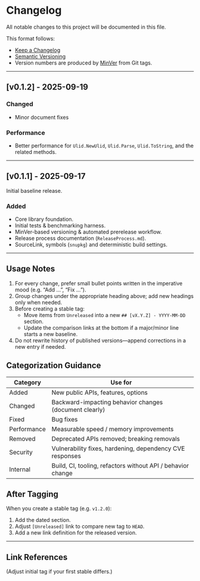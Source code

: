 ﻿# Changelog

All notable changes to this project will be documented in this file.

This format follows:
- [Keep a Changelog](https://keepachangelog.com/en/1.1.0/)
- [Semantic Versioning](https://semver.org/)
- Version numbers are produced by [MinVer](./ReleaseProcess.md) from Git tags.

<!--
## [Unreleased]

### Added
- (add new features here)

### Changed
- (add behavior changes here)

### Fixed
- (add bug fixes here)

### Performance
- (add performance improvements here)

### Removed
- (add removed/obsolete items here)

### Security
- (add security-related changes here)

### Internal
- (tooling, infrastructure, build pipeline changes)
-->

---

## [v0.1.2] - 2025-09-19

### Changed
- Minor document fixes

### Performance
- Better performance for `Ulid.NewUlid`, `Ulid.Parse`, `Ulid.ToString`, and the related methods.

---

## [v0.1.1] - 2025-09-17

Initial baseline release.

### Added

- Core library foundation.
- Initial tests & benchmarking harness.
- MinVer-based versioning & automated prerelease workflow.
- Release process documentation (`ReleaseProcess.md`).
- SourceLink, symbols (`snupkg`) and deterministic build settings.

---

## Usage Notes

1. For every change, prefer small bullet points written in the imperative mood (e.g. “Add …”, “Fix …”).
2. Group changes under the appropriate heading above; add new headings only when needed.
3. Before creating a stable tag:
   - Move items from `Unreleased` into a new `## [vX.Y.Z] - YYYY-MM-DD` section.
   - Update the comparison links at the bottom if a major/minor line starts a new baseline.
4. Do not rewrite history of published versions—append corrections in a new entry if needed.

## Categorization Guidance

| Category     | Use for                                                            |
|--------------|--------------------------------------------------------------------|
| Added        | New public APIs, features, options                                 |
| Changed      | Backward-impacting behavior changes (document clearly)             |
| Fixed        | Bug fixes                                                          |
| Performance  | Measurable speed / memory improvements                             |
| Removed      | Deprecated APIs removed; breaking removals                         |
| Security     | Vulnerability fixes, hardening, dependency CVE responses           |
| Internal     | Build, CI, tooling, refactors without API / behavior change        |

## After Tagging

When you create a stable tag (e.g. `v1.2.0`):
1. Add the dated section.
2. Adjust `[Unreleased]` link to compare new tag to `HEAD`.
3. Add a new link definition for the released version.

---

## Link References

(Adjust initial tag if your first stable differs.)

[Unreleased]: https://github.com/vmelamed/vm2.Ulid/compare/v0.1.0...HEAD
[v0.1.0]: https://github.com/vmelamed/vm2.Ulid/releases/tag/v0.1.0
